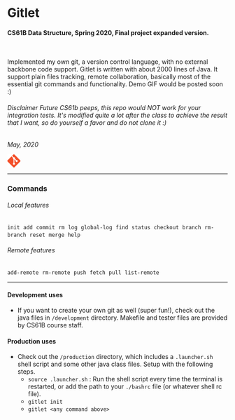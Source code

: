 # Gitlet 
#### CS61B Data Structure, Spring 2020, Final project expanded version.
<br>

Implemented my own git, a version control language, with no external backbone code support. Gitlet is written with about 2000 lines of Java. It support plain files tracking, remote collaboration, basically most of the essential git commands and functionality. Demo GIF would be posted soon :)

###### Disclaimer *Future CS61b peeps, this repo would NOT work for your integration tests. It's modified quite a lot after the class to achieve the result that I want, so do yourself a favor and do not clone it* :)
<i>May, 2020</i><br>
<div style="display: flex;">
    <img src="git_logo.png" alt="git logo" width="30" height="30"/></div>
<hr>  

### Commands
###### Local features
`init` &nbsp;`add` &nbsp;`commit` &nbsp;`rm` &nbsp;`log` &nbsp;`global-log` &nbsp;`find` &nbsp;`status` &nbsp;`checkout` &nbsp;`branch` &nbsp;`rm-branch` &nbsp;`reset` &nbsp;`merge` &nbsp;`help`
###### Remote features
`add-remote` &nbsp;`rm-remote` &nbsp;`push` &nbsp;`fetch` &nbsp;`pull` &nbsp;`list-remote`

<hr>

#### Development uses
- If you want to create your own git as well (super fun!), check out the java files in `/development` directory. Makefile and tester files are provided by CS61B course staff.

#### Production uses
- Check out the `/production` directory, which includes a `.launcher.sh` shell script and some other java class files. Setup with the following steps.
    - `source .launcher.sh` : Run the shell script every time the terminal is restarted, or add the path to your `./bashrc` file (or whatever shell rc file).
    - `gitlet init`
    - `gitlet <any command above>`  